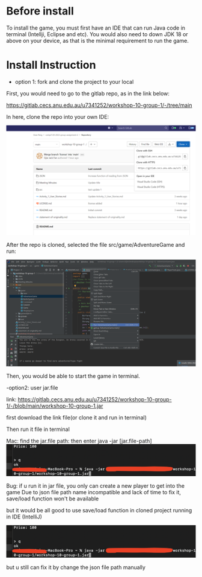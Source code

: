 # Before install

To install the game, you must first have an IDE that can run Java code in terminal (Intellji, Eclipse and etc). You would also need to down JDK 18 or above on your device, as that is the minimal requirement to run the game.

# Install Instruction

- option 1: fork and clone the project to your local

First, you would need to go to the gitlab repo, as in the link below:

https://gitlab.cecs.anu.edu.au/u7341252/workshop-10-group-1/-/tree/main

In here, clone the repo into your own IDE:

![image](uploads/20d40a565325651a1142e289d1d17dd6/image.png)

After the repo is cloned, selected the file src/game/AdventureGame and run:

![image](uploads/9baef4f8359b44ed8442bb9e27b92e65/image.png)

Then, you would be able to start the game in terminal.

-option2: user jar.file

link: https://gitlab.cecs.anu.edu.au/u7341252/workshop-10-group-1/-/blob/main/workshop-10-group-1.jar

first download the link file(or clone it and run in terminal)

Then run it file in terminal

Mac:
find the jar.file path: 
then enter java -jar [jar.file-path]
![Screen_Shot_2022-10-02_at_23.40.13](uploads/139fdc292865d5364c283f57383abd16/Screen_Shot_2022-10-02_at_23.40.13.png)

Bug:
if u run it in jar file, you only can create a new player to get into the game
Due to json file path name incompatible and lack of time to fix it, save/load function won't be available 

but it would be all good to use save/load function in cloned project running in IDE (IntelliJ)

![Screen_Shot_2022-10-02_at_23.40.13](uploads/34b70ea30914875ef760f25141c499a0/Screen_Shot_2022-10-02_at_23.40.13.png)

but u still can fix it by change the json file path manually